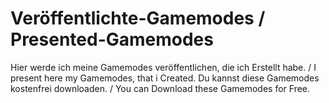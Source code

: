 # Veröffentlichte-Gamemodes / Presented-Gamemodes
Hier werde ich meine Gamemodes veröffentlichen, die ich Erstellt habe. / I present here my Gamemodes, that i Created.
Du kannst diese Gamemodes kostenfrei downloaden. / You can Download these Gamemodes for Free.
